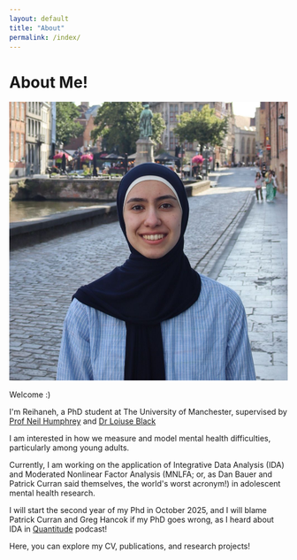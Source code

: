 ```yaml
---
layout: default
title: "About"
permalink: /index/
---
```

# About Me! 
<img src="assets/images/me.jpg">

Welcome :)

I'm Reihaneh, a PhD student at The University of Manchester, supervised by [Prof Neil Humphrey](https://research.manchester.ac.uk/en/persons/neil.humphrey) and [Dr Loiuse Black](https://research.manchester.ac.uk/en/persons/louise.black)

I am interested in how we measure and model mental health difficulties, particularly among young adults. 

Currently, I am working on the application of Integrative Data Analysis (IDA) and Moderated Nonlinear Factor Analysis (MNLFA; or, as Dan Bauer and Patrick Curran said themselves, the world's worst acronym!) in adolescent mental health research. 

I will start the second year of my Phd in October 2025, and I will blame Patrick Curran and Greg Hancok if my PhD goes wrong, as I heard about IDA in [Quantitude](https://quantitudepod.org) podcast!


Here, you can explore my CV, publications, and research projects!
